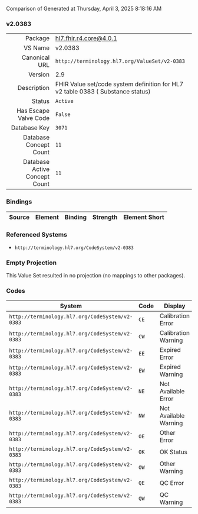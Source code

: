 Comparison of 
Generated at Thursday, April 3, 2025 8:18:16 AM

### v2.0383

|      |     |
| ---: | --- |
| Package | hl7.fhir.r4.core@4.0.1 |
| VS Name | v2.0383 |
| Canonical URL | `http://terminology.hl7.org/ValueSet/v2-0383` |
| Version | 2.9 |
| Description | FHIR Value set/code system definition for HL7 v2 table 0383 ( Substance status) |
| Status | `Active` |
| Has Escape Valve Code | `False` |
| Database Key | `3071` |
| Database Concept Count | `11` |
| Database Active Concept Count | `11` |
### Bindings

| Source | Element | Binding | Strength | Element Short |
| ------ | ------- | ------- | -------- | ------------- |

### Referenced Systems

* `http://terminology.hl7.org/CodeSystem/v2-0383`
### Empty Projection

This Value Set resulted in no projection (no mappings to other packages).

### Codes

| System | Code | Display |
| ------ | ---- | ------- |
| `http://terminology.hl7.org/CodeSystem/v2-0383` | `CE` | Calibration Error |
| `http://terminology.hl7.org/CodeSystem/v2-0383` | `CW` | Calibration Warning |
| `http://terminology.hl7.org/CodeSystem/v2-0383` | `EE` | Expired Error |
| `http://terminology.hl7.org/CodeSystem/v2-0383` | `EW` | Expired Warning |
| `http://terminology.hl7.org/CodeSystem/v2-0383` | `NE` | Not Available Error |
| `http://terminology.hl7.org/CodeSystem/v2-0383` | `NW` | Not Available Warning |
| `http://terminology.hl7.org/CodeSystem/v2-0383` | `OE` | Other Error |
| `http://terminology.hl7.org/CodeSystem/v2-0383` | `OK` | OK Status |
| `http://terminology.hl7.org/CodeSystem/v2-0383` | `OW` | Other Warning |
| `http://terminology.hl7.org/CodeSystem/v2-0383` | `QE` | QC Error |
| `http://terminology.hl7.org/CodeSystem/v2-0383` | `QW` | QC Warning |
